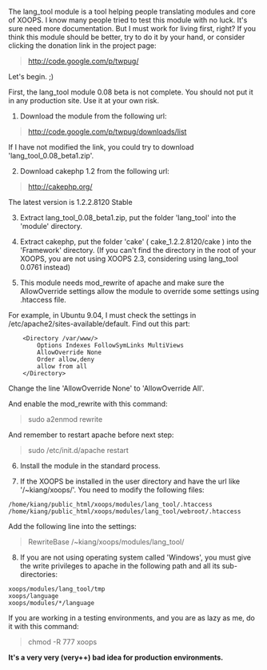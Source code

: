 The lang\_tool module is a tool helping people translating modules and core of XOOPS. I know many people tried to test this module with no luck. It's sure need more documentation. But I must work for living first, right? If you think this module should be better, try to do it by your hand, or consider clicking the donation link in the project page:
> http://code.google.com/p/twpug/

Let's begin. ;)

First, the lang\_tool module 0.08 beta is not complete. You should not put it in any production site. Use it at your own risk.

1) Download the module from the following url:
> http://code.google.com/p/twpug/downloads/list

If I have not modified the link, you could try to download 'lang\_tool\_0.08\_beta1.zip'.

2) Download cakephp 1.2 from the following url:
> http://cakephp.org/

The latest version is 1.2.2.8120 Stable

3) Extract lang\_tool\_0.08\_beta1.zip, put the folder 'lang\_tool' into the 'module' directory.

4) Extract cakephp, put the folder 'cake' ( cake\_1.2.2.8120/cake ) into the 'Framework' directory. (If you can't find the directory in the root of your XOOPS, you are not using XOOPS 2.3, considering using lang\_tool 0.0761 instead)

5) This module needs mod\_rewrite of apache and make sure the AllowOverride settings allow the module to override some settings using .htaccess file.

For example, in Ubuntu 9.04, I must check the settings in /etc/apache2/sites-available/default. Find out this part:

```
	<Directory /var/www/>
		Options Indexes FollowSymLinks MultiViews
		AllowOverride None
		Order allow,deny
		allow from all
	</Directory>
```

Change the line 'AllowOverride None' to 'AllowOverride All'.

And enable the mod\_rewrite with this command:
> sudo a2enmod rewrite

And remember to restart apache before next step:
> sudo /etc/init.d/apache restart

6) Install the module in the standard process.

7) If the XOOPS be installed in the user directory and have the url like '/~kiang/xoops/'. You need to modify the following files:
```
/home/kiang/public_html/xoops/modules/lang_tool/.htaccess
/home/kiang/public_html/xoops/modules/lang_tool/webroot/.htaccess
```

Add the following line into the settings:
> RewriteBase /~kiang/xoops/modules/lang\_tool/

8) If you are not using operating system called 'Windows', you must give the write privileges to apache in the following path and all its sub-directories:

```
xoops/modules/lang_tool/tmp
xoops/language
xoops/modules/*/language
```

If you are working in a testing environments, and you are as lazy as me, do it with this command:
> chmod -R 777 xoops

**It's a very very (very++) bad idea for production environments.**